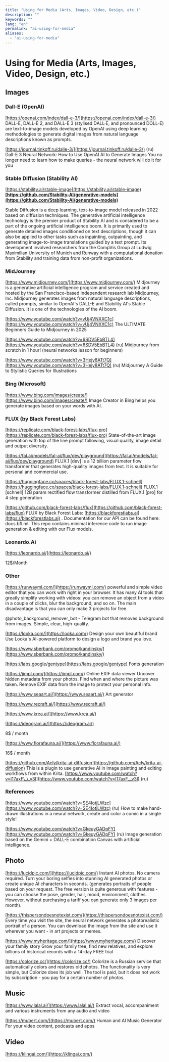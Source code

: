 ```yaml
---
title: "Using for Media (Arts, Images, Video, Design, etc.)"
description: ""
keywords: ""
lang: "en"
permalink: "ai-using-for-media"
aliases:
  - "ai-using-for-media"
---
```


# Using for Media (Arts, Images, Video, Design, etc.)

## Images

### Dall-E (OpenAI)

[https://openai.com/index/dall-e-3/](https://openai.com/index/dall-e-3/) DALL-E, DALL-E 2, and DALL-E 3 (stylised DALL·E, and pronounced DOLL-E) are text-to-image models developed by OpenAI using deep learning methodologies to generate digital images from natural language descriptions known as prompts.

[https://journal.tinkoff.ru/dalle-3/](https://journal.tinkoff.ru/dalle-3/) (ru) Dall-E 3 Neural Network: How to Use OpenAI AI to Generate Images You no longer need to learn how to make queries - the neural network will do it for you

### Stable Diffusion (Stability AI)

[https://stability.ai/stable-image](https://stability.ai/stable-image) **[https://github.com/Stability-AI/generative-models](https://github.com/Stability-AI/generative-models)**

Stable Diffusion is a deep learning, text-to-image model released in 2022 based on diffusion techniques. The generative artificial intelligence technology is the premier product of Stability AI and is considered to be a part of the ongoing artificial intelligence boom. It is primarily used to generate detailed images conditioned on text descriptions, though it can also be applied to other tasks such as inpainting, outpainting, and generating image-to-image translations guided by a text prompt. Its development involved researchers from the CompVis Group at Ludwig Maximilian University of Munich and Runway with a computational donation from Stability and training data from non-profit organizations.

### MidJourney

[https://www.midjourney.com/](https://www.midjourney.com/) Midjourney is a generative artificial intelligence program and service created and hosted by the San Francisco-based independent research lab Midjourney, Inc. Midjourney generates images from natural language descriptions, called prompts, similar to OpenAI's DALL-E and Stability AI's Stable Diffusion. It is one of the technologies of the AI boom.

[https://www.youtube.com/watch?v=vUj4VNXXC1c](https://www.youtube.com/watch?v=vUj4VNXXC1c) The ULTIMATE Beginners Guide to Midjourney in 2025

[https://www.youtube.com/watch?v=6SDV5EbBTL4](https://www.youtube.com/watch?v=6SDV5EbBTL4) (ru) Midjourney from scratch in 1 hour! (neural networks lesson for beginners)

[https://www.youtube.com/watch?v=3Hejy8ATt7Q](https://www.youtube.com/watch?v=3Hejy8ATt7Q) (ru) Midjourney A Guide to Stylistic Queries for Illustrations

### Bing (Microsoft)

[https://www.bing.com/images/create/](https://www.bing.com/images/create/) Image Creator in Bing helps you generate images based on your words with AI.

### FLUX (by Black Forest Labs)

[https://replicate.com/black-forest-labs/flux-pro](https://replicate.com/black-forest-labs/flux-pro) State-of-the-art image generation with top of the line prompt following, visual quality, image detail and output diversity.

[https://fal.ai/models/fal-ai/flux/dev/playground](https://fal.ai/models/fal-ai/flux/dev/playground) FLUX.1 \[dev\] is a 12 billion parameter flow transformer that generates high-quality images from text. It is suitable for personal and commercial use.

[https://huggingface.co/spaces/black-forest-labs/FLUX.1-schnell](https://huggingface.co/spaces/black-forest-labs/FLUX.1-schnell) FLUX.1 \[schnell\] 12B param rectified flow transformer distilled from FLUX.1 \[pro\] for 4 step generation

[https://github.com/black-forest-labs/flux](https://github.com/black-forest-labs/flux) FLUX by Black Forest Labs: [https://blackforestlabs.ai](https://blackforestlabs.ai) . Documentation for our API can be found here: docs.bfl.ml. This repo contains minimal inference code to run image generation \& editing with our Flux models.

### Leonardo.Ai

[https://leonardo.ai/](https://leonardo.ai/)

12$/Month

### Other

[https://runwayml.com/](https://runwayml.com/) powerful and simple video editor that you can work with right in your browser. It has many AI tools that greatly simplify working with videos: you can remove an object from a video in a couple of clicks, blur the background, and so on. The main disadvantage is that you can only make 3 projects for free.

@photo\_background\_remover\_bot - Telegram bot that removes background from images. Simple, clear, high-quality.

[https://looka.com/](https://looka.com/) Design your own beautiful brand Use Looka's AI-powered platform to design a logo and brand you love.

[https://www.sberbank.com/promo/kandinsky/](https://www.sberbank.com/promo/kandinsky/)

[https://labs.google/gentype](https://labs.google/gentype) Fonts generation

[https://jimpl.com/](https://jimpl.com/) Online EXIF data viewer Uncover hidden metadata from your photos. Find when and where the picture was taken. Remove EXIF data from the image to protect your personal info.

[https://www.seaart.ai/](https://www.seaart.ai/) Art generator

[https://www.recraft.ai/](https://www.recraft.ai/)

[https://www.krea.ai/](https://www.krea.ai/)

[https://ideogram.ai/](https://ideogram.ai/)

8$ / month

[https://www.florafauna.ai/](https://www.florafauna.ai/)

16$ / month

[https://github.com/Acly/krita-ai-diffusion](https://github.com/Acly/krita-ai-diffusion) This is a plugin to use generative AI in image painting and editing workflows from within Krita. [https://www.youtube.com/watch?v=I17axF\_\_v3I](https://www.youtube.com/watch?v=I17axF__v3I) (ru)

### References

[https://www.youtube.com/watch?v=SE4IotjLWzc](https://www.youtube.com/watch?v=SE4IotjLWzc) (ru) How to make hand-drawn illustrations in a neural network, create and color a comic in a single style!

[https://www.youtube.com/watch?v=GkeuyGADpFY](https://www.youtube.com/watch?v=GkeuyGADpFY) (ru) Image generation based on the Gemini + DALL-E combination Canvas with artificial intelligence.

## Photo

[https://lucidpic.com/](https://lucidpic.com/) Instant AI photos. No camera required. Turn your boring selfies into stunning AI generated photos or create unique AI characters in seconds. (generates portraits of people based on your request. The free version is quite generous with features - you can choose the pose, gender, hair, mood, environment, clothes. However, without purchasing a tariff you can generate only 3 images per month).

[https://thispersondoesnotexist.com/](https://thispersondoesnotexist.com/) Every time you visit the site, the neural network generates a photorealistic portrait of a person. You can download the image from the site and use it wherever you want - in art projects or memes.

[https://www.myheritage.com/](https://www.myheritage.com/) Discover your family story Grow your family tree, find new relatives, and explore billions of historical records with a 14-day FREE trial

[https://colorize.cc/](https://colorize.cc/) Colorize is a Russian service that automatically colors and restores old photos. The functionality is very simple, but Colorize does its job well. The tool is paid, but it does not work by subscription - you pay for a certain number of photos.

## Music

[https://www.lalal.ai/](https://www.lalal.ai/) Extract vocal, accompaniment and various instruments from any audio and video

[https://mubert.com/](https://mubert.com/) Human and AI Music Generator For your video content, podcasts and apps

## Video

[https://klingai.com/](https://klingai.com/)
